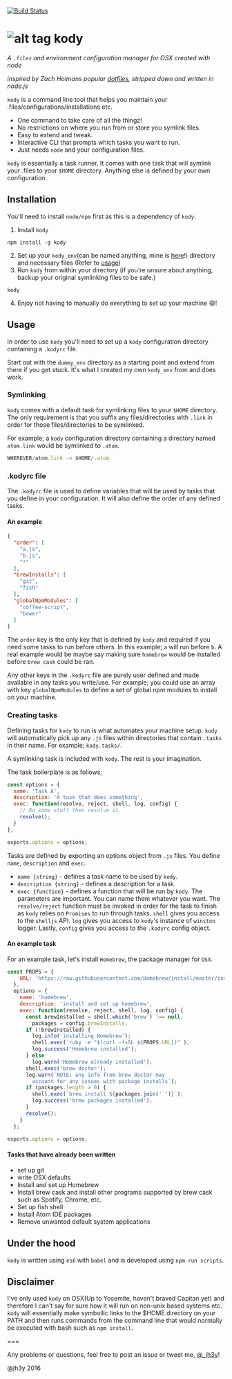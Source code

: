 [![Build Status](https://travis-ci.org/jh3y/kody.svg)](http://travis-ci.org/jh3y/kody)

![alt tag](https://raw.github.com/jh3y/pics/master/kody/kody.png)
kody
===

_A `.files` and environment configuration manager for OSX created with node_

_inspired by Zach Holmans popular [dotfiles](https://github.com/holman/dotfiles), stripped down and written in node.js_

`kody` is a command line tool that helps you maintain your .files/configurations/installations etc.

* One command to take care of all the thingz!
* No restrictions on where you run from or store you symlink files.
* Easy to extend and tweak.
* Interactive CLI that prompts which tasks you want to run.
* Just needs `node` and your configuration files.


`kody` is essentially a task runner. It comes with one task that will symlink your .files to your `$HOME` directory. Anything else is defined by your own configuration.

## Installation
You'll need to install `node/npm` first as this is a dependency of `kody`.

1. Install `kody`
```shell
npm install -g kody
```
2. Set up your `kody_env`(can be named anything, mine is [here](https://github.com/jh3y/kody_env)!) directory and necessary files (Refer to [usage](#Usage))
3. Run `kody` from within your directory (if you're unsure about anything, backup your original symlinking files to be safe.)
```shell
kody
```
4. Enjoy not having to manually do everything to set up your machine :smile:!


## Usage
In order to use `kody` you'll need to set up a `kody` configuration directory containing a `.kodyrc` file.

Start out with the `dummy_env` directory as a starting point and extend from there if you get stuck. It's what I created my own `kody_env` from and does work.

### Symlinking
`kody` comes with a default task for symlinking files to your `$HOME` directory. The only requirement is that you suffix any files/directories with `.link` in order for those files/directories to be symlinked.

For example; a `kody` configuration directory containing a directory named `atom.link` would be symlinked to `.atom`.
```js
WHEREVER/atom.link -> $HOME/.atom
```

### .kodyrc file
The `.kodyrc` file is used to define variables that will be used by tasks that you define in your configuration. It will also define the order of any defined tasks.
#### An example
```json
{
  "order": [
    "a.js",
    "b.js",
    "*"
  ],
  "brewInstalls": [
    "git",
    "fish"
  ],
  "globalNpmModules": [
    "coffee-script",
    "bower"
  ]
}
```
The `order` key is the only key that is defined by `kody` and required if you need some tasks to run before others. In this example; `a` will run before `b`. A real example would be maybe say making sure `homebrew` would be installed before `brew cask` could be ran.

Any other keys in the `.kodyrc` file are purely user defined and made available in any tasks you write/use. For example; you could use an array with key `globalNpmModules` to define a set of global npm modules to install on your machine.

### Creating tasks
Defining tasks for `kody` to run is what automates your machine setup.
`kody` will automatically pick up any `.js` files within directories that contain `.tasks` in their name. For example; `kody.tasks/`.

A symlinking task is included with `kody`. The rest is your imagination.

The task boilerplate is as follows;

```js
const options = {
  name: 'Task A',
  description: 'A task that does something',
  exec: function(resolve, reject, shell, log, config) {
    // Do some stuff then resolve it.
    resolve();
  }
};

exports.options = options;
```
Tasks are defined by exporting an options object from `.js` files. You define `name`, `description` and `exec`.

* `name {string}` - defines a task name to be used by `kody`.
* `description {string}` - defines a description for a task.
* `exec {function}` - defines a function that will be run by `kody`. The parameters are important. You can name them whatever you want. The `resolve/reject` function must be invoked in order for the task to finish as `kody` relies on `Promises` to run through tasks. `shell` gives you access to the `shelljs` API. `log` gives you access to `kody`'s instance of `winston` logger. Lastly, `config` gives you access to the `.kodyrc` config object.

#### An example task
For an example task, let's install `Homebrew`, the package manager for `OSX`.

```js
const PROPS = {
    URL: 'https://raw.githubusercontent.com/Homebrew/install/master/install'
  },
  options = {
    name: 'homebrew',
    description: 'install and set up homebrew',
    exec: function(resolve, reject, shell, log, config) {
      const brewInstalled = shell.which('brew') !== null,
        packages = config.brewInstalls;
      if (!brewInstalled) {
        log.info('installing Homebrew');
        shell.exec(`ruby -e "$(curl -fsSL ${PROPS.URL})"`);
        log.success('Homebrew installed');
      } else
        log.warn('Homebrew already installed');
      shell.exec('brew doctor');
      log.warn(`NOTE: any info from brew doctor may
        account for any issues with package installs`);
      if (packages.length > 0) {
        shell.exec(`brew install ${packages.join(' ')}`);
        log.success('brew packages installed');
      }
      resolve();
    }
  };

exports.options = options;
```
#### Tasks that have already been written
* set up git
* write OSX defaults
* Install and set up Homebrew
* Install brew cask and install other programs supported by brew cask such as Spotify, Chrome, etc.
* Set up fish shell
* Install Atom IDE packages
* Remove unwanted default system applications



## Under the hood
`kody` is written using `es6` with `babel` and is developed using `npm run scripts`.

## Disclaimer
I've only used `kody` on OSX(Up to Yosemite, haven't braved Capitan yet) and therefore I can't say for sure how it will run on non-unix based systems etc. `kody` will essentially make symbollic links to the $HOME directory on your PATH and then runs commands from the command line that would normally be executed with bash such as `npm install`.

===

Any problems or questions, feel free to post an issue or tweet me, [@_jh3y](https://twitter.com/@_jh3y)!

@jh3y 2016
